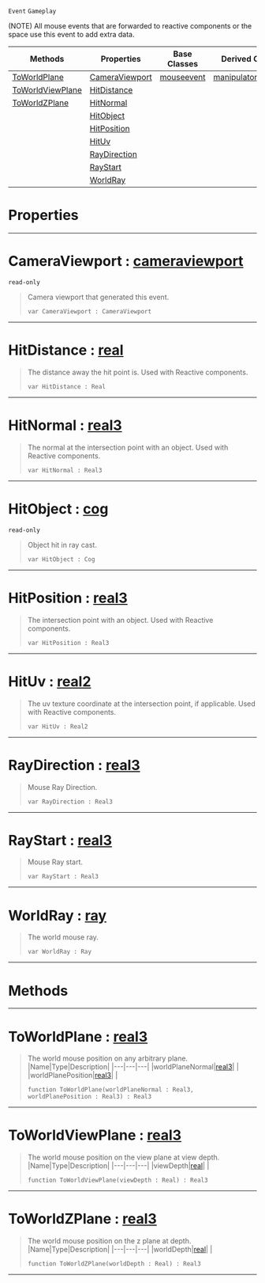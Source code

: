  `Event` `Gameplay`



(NOTE) All mouse events that are forwarded to reactive components or the space use this event to add extra data.

|Methods|Properties|Base Classes|Derived Classes|
|---|---|---|---|
|[ ToWorldPlane](https://github.com/ArendDanielek/ZeroDocsTest/blob/master/code_reference/class_reference/viewportmouseevent.markdown#toworldplane-zero-engine)|[ CameraViewport](https://github.com/ArendDanielek/ZeroDocsTest/blob/master/code_reference/class_reference/viewportmouseevent.markdown#cameraviewport-zero-engi)|[mouseevent](https://github.com/ArendDanielek/ZeroDocsTest/blob/master/code_reference/class_reference/mouseevent.markdown)|[manipulatortoolevent](https://github.com/ArendDanielek/ZeroDocsTest/blob/master/code_reference/class_reference/manipulatortoolevent.markdown)|
|[ ToWorldViewPlane](https://github.com/ArendDanielek/ZeroDocsTest/blob/master/code_reference/class_reference/viewportmouseevent.markdown#toworldviewplane-zero-en)|[ HitDistance](https://github.com/ArendDanielek/ZeroDocsTest/blob/master/code_reference/class_reference/viewportmouseevent.markdown#hitdistance-zero-engine)| | |
|[ ToWorldZPlane](https://github.com/ArendDanielek/ZeroDocsTest/blob/master/code_reference/class_reference/viewportmouseevent.markdown#toworldzplane-zero-engin)|[ HitNormal](https://github.com/ArendDanielek/ZeroDocsTest/blob/master/code_reference/class_reference/viewportmouseevent.markdown#hitnormal-zero-engine-do)| | |
| |[ HitObject](https://github.com/ArendDanielek/ZeroDocsTest/blob/master/code_reference/class_reference/viewportmouseevent.markdown#hitobject-zero-engine-do)| | |
| |[ HitPosition](https://github.com/ArendDanielek/ZeroDocsTest/blob/master/code_reference/class_reference/viewportmouseevent.markdown#hitposition-zero-engine)| | |
| |[ HitUv](https://github.com/ArendDanielek/ZeroDocsTest/blob/master/code_reference/class_reference/viewportmouseevent.markdown#hituv-zero-engine-docume)| | |
| |[ RayDirection](https://github.com/ArendDanielek/ZeroDocsTest/blob/master/code_reference/class_reference/viewportmouseevent.markdown#raydirection-zero-engine)| | |
| |[ RayStart](https://github.com/ArendDanielek/ZeroDocsTest/blob/master/code_reference/class_reference/viewportmouseevent.markdown#raystart-zero-engine-doc)| | |
| |[ WorldRay](https://github.com/ArendDanielek/ZeroDocsTest/blob/master/code_reference/class_reference/viewportmouseevent.markdown#worldray-zero-engine-doc)| | |


 #  Properties


---  
 #  CameraViewport : [cameraviewport](https://github.com/ArendDanielek/ZeroDocsTest/blob/master/code_reference/class_reference/cameraviewport.markdown)

 `read-only`

> Camera viewport that generated this event.
> ``` lang=cpp, name=Zilch
> var CameraViewport : CameraViewport


---  
 #  HitDistance : [real](https://github.com/ArendDanielek/ZeroDocsTest/blob/master/code_reference/zilch_base_types/real.markdown)

> The distance away the hit point is. Used with Reactive components.
> ``` lang=cpp, name=Zilch
> var HitDistance : Real


---  
 #  HitNormal : [real3](https://github.com/ArendDanielek/ZeroDocsTest/blob/master/code_reference/zilch_base_types/real3.markdown)

> The normal at the intersection point with an object. Used with Reactive components.
> ``` lang=cpp, name=Zilch
> var HitNormal : Real3


---  
 #  HitObject : [cog](https://github.com/ArendDanielek/ZeroDocsTest/blob/master/code_reference/class_reference/cog.markdown)

 `read-only`

> Object hit in ray cast.
> ``` lang=cpp, name=Zilch
> var HitObject : Cog


---  
 #  HitPosition : [real3](https://github.com/ArendDanielek/ZeroDocsTest/blob/master/code_reference/zilch_base_types/real3.markdown)

> The intersection point with an object. Used with Reactive components.
> ``` lang=cpp, name=Zilch
> var HitPosition : Real3


---  
 #  HitUv : [real2](https://github.com/ArendDanielek/ZeroDocsTest/blob/master/code_reference/zilch_base_types/real2.markdown)

> The uv texture coordinate at the intersection point, if applicable. Used with Reactive components.
> ``` lang=cpp, name=Zilch
> var HitUv : Real2


---  
 #  RayDirection : [real3](https://github.com/ArendDanielek/ZeroDocsTest/blob/master/code_reference/zilch_base_types/real3.markdown)

> Mouse Ray Direction.
> ``` lang=cpp, name=Zilch
> var RayDirection : Real3


---  
 #  RayStart : [real3](https://github.com/ArendDanielek/ZeroDocsTest/blob/master/code_reference/zilch_base_types/real3.markdown)

> Mouse Ray start.
> ``` lang=cpp, name=Zilch
> var RayStart : Real3


---  
 #  WorldRay : [ray](https://github.com/ArendDanielek/ZeroDocsTest/blob/master/code_reference/class_reference/ray.markdown)

> The world mouse ray.
> ``` lang=cpp, name=Zilch
> var WorldRay : Ray


---  
 #  Methods


---  
 #  ToWorldPlane : [real3](https://github.com/ArendDanielek/ZeroDocsTest/blob/master/code_reference/zilch_base_types/real3.markdown)

> The world mouse position on any arbitrary plane.
> |Name|Type|Description|
> |---|---|---|
> |worldPlaneNormal|[real3](https://github.com/ArendDanielek/ZeroDocsTest/blob/master/code_reference/zilch_base_types/real3.markdown)| |
> |worldPlanePosition|[real3](https://github.com/ArendDanielek/ZeroDocsTest/blob/master/code_reference/zilch_base_types/real3.markdown)| |
> ``` lang=cpp, name=Zilch
> function ToWorldPlane(worldPlaneNormal : Real3, worldPlanePosition : Real3) : Real3
> ``` 


---  
 #  ToWorldViewPlane : [real3](https://github.com/ArendDanielek/ZeroDocsTest/blob/master/code_reference/zilch_base_types/real3.markdown)

> The world mouse position on the view plane at view depth.
> |Name|Type|Description|
> |---|---|---|
> |viewDepth|[real](https://github.com/ArendDanielek/ZeroDocsTest/blob/master/code_reference/zilch_base_types/real.markdown)| |
> ``` lang=cpp, name=Zilch
> function ToWorldViewPlane(viewDepth : Real) : Real3
> ``` 


---  
 #  ToWorldZPlane : [real3](https://github.com/ArendDanielek/ZeroDocsTest/blob/master/code_reference/zilch_base_types/real3.markdown)

> The world mouse position on the z plane at depth.
> |Name|Type|Description|
> |---|---|---|
> |worldDepth|[real](https://github.com/ArendDanielek/ZeroDocsTest/blob/master/code_reference/zilch_base_types/real.markdown)| |
> ``` lang=cpp, name=Zilch
> function ToWorldZPlane(worldDepth : Real) : Real3
> ``` 


---  
 
  
  
  
  
  
  
  

 
